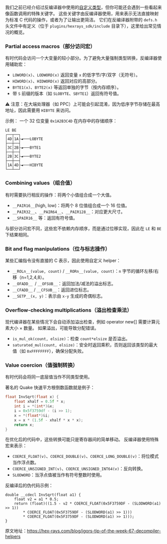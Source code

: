 我们之前已经介绍过反编译器中使用的[自定义类型](https://hex-rays.com/blog/igors-tip-of-the-week-45-decompiler-types/)，但你可能还会遇到一些看起来像函数调用的特殊关键字。 这些关键字由反编译器使用，用来表示无法直接映射为标准 C 代码的操作，或者为了让输出更简洁。 它们在反编译器附带的 `defs.h` 头文件中有定义（位于 `plugins/hexrays_sdk/include` 目录下），这里给出常见情况的概览。

### Partial access macros（部分访问宏）

有时代码会访问一个大变量的较小部分。为了避免大量强制类型转换，反编译器使用辅助宏：

- `LOWORD(x)`、`LODWORD(x)` 返回变量 `x` 的低字节/字/双字（无符号）。
- `HIWORD(x)`、`HIDWORD(x)` 返回对应的高部分。
- `BYTE1(x)`、`BYTE2(x)` 等返回单独的字节（按内存顺序）。
- 带 `S` 前缀的版本（如 `SLOBYTE`、`SBYTE1`）返回有符号值。

⚠️ 注意：在大端处理器（如 PPC）上可能会引起混淆，因为低序字节存储在最高地址，因此需要用 `HIBYTE` 来访问。

示例： 一个 32 位变量 `0x1A2B3C4D` 在内存中的存储顺序：

```
LE BE
┌──┬──┐
│4D│1A├◄───LOBYTE
├──┼──┤
│3C│2B├◄───BYTE1
├──┼──┤
│2B│3C├◄───BYTE2
├──┼──┤
│1A│4D├◄───HIBYTE
└──┴──┘
```

### Combining values（组合值）

有时需要执行相反的操作：将两个小值组合成一个大值。

- `__PAIR16__`(high, low)：将两个 8 位值组合成一个 16 位值。
- `__PAIR32__`、`__PAIR64__`、`__PAIR128__`：对应更大尺寸。
- `__SPAIR16__` 等：返回有符号值。

与部分访问宏不同，这些宏不依赖内存顺序，而是通过位移实现，因此在 `LE` 和 `BE` 下结果相同。

### Bit and flag manipulations（位与标志操作）

某些汇编指令没有直接的 C 表示，因此使用自定义 helper：

- `__ROLn__(value, count)` / `__RORn__(value, count)`：`n` 字节的循环左移/右移（n=1,2,4,8）。
- `__OFADD__ `/ `__OFSUB__`：返回加法/减法的溢出标志。
- `__CFADD__` / `__CFSUB__`：返回进位标志。
- `__SETP__(x, y)`：表示由 `x-y` 生成的奇偶标志。

### Overflow-checking multiplications（溢出检查乘法）

现代编译器在某些情况下会自动添加溢出检查，例如 operator new[] 需要计算元素大小 × 数量。 如果溢出，可能导致分配错误。

- `is_mul_ok(count, elsize)`：检查 `count*elsize` 是否溢出。
- `saturated_mul(count, elsize)`：安全时返回乘积，否则返回该类型的最大值（如 `0xFFFFFFFF`），确保分配失败。

### Value coercion（值强制转换）

有时代码会将同一底层值当作不同类型使用。

著名的 Quake 快速平方根倒数函数就是例子：

```c
float InvSqrt(float x) {
    float xhalf = 0.5f * x;
    int i = *(int*)&x;
    i = 0x5f3759df - (i >> 1);
    x = *(float*)&i;
    x = x * (1.5f - xhalf * x * x);
    return x;
}

```

在优化后的代码中，这些转换可能只是寄存器间的简单移动。 反编译器使用特殊宏来表示：

- `COERCE_FLOAT(v)`、`COERCE_DOUBLE(v)`、`COERCE_LONG_DOUBLE(v)`：将位模式当作浮点数。
- `COERCE_UNSIGNED_INT(v)`、`COERCE_UNSIGNED_INT64(v)`：反向转换。
- `SLODWORD`：当浮点值被当作有符号整数时使用。

反编译后的伪代码示例：

```
double __cdecl InvSqrt(float a1) {
    float v2 = a1 * 0.5;
    return (float)((1.5 - v2 * COERCE_FLOAT(0x5F3759DF - (SLODWORD(a1) >> 1))
        * COERCE_FLOAT(0x5F3759DF - (SLODWORD(a1) >> 1)))
        * COERCE_FLOAT(0x5F3759DF - (SLODWORD(a1) >> 1)));
}

```

原文地址：https://hex-rays.com/blog/igors-tip-of-the-week-67-decompiler-helpers
